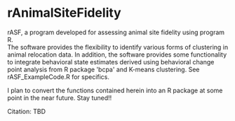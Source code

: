 # rAnimalSiteFidelity

rASF, a program developed for assessing animal site fidelity using program R.  
The software provides the flexibility to identify various forms of clustering
in animal relocation data.  In addition, the software provides some functionality to
integrate behavioral state estimates derived using behavioral change point analysis
from R package 'bcpa' and K-means clustering. See rASF_ExampleCode.R for specifics.

I plan to convert the functions contained herein into an R package at some point in the 
near future.  Stay tuned!!

Citation: TBD

